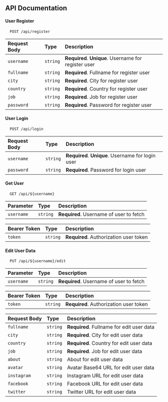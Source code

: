 
## API Documentation

#### User Register

```http
  POST /api/register
```

| Request Body | Type     | Description                                          |
| :----------- | :------- | :--------------------------------------------------- |
| `username`   | `string` | **Required**. **Unique**. Username for register user |
| `fullname`   | `string` | **Required**. Fullname for register user             |
| `city`       | `string` | **Required**. City for register user                 |
| `country`    | `string` | **Required**. Country for register user              |
| `job`        | `string` | **Required**. Job for register user                  |
| `password`   | `string` | **Required**. Password for register user             |

#### User Login

```http
  POST /api/login
```

| Request Body | Type     | Description                                       |
| :----------- | :------- | :------------------------------------------------ |
| `username`   | `string` | **Required**. **Unique**. Username for login user |
| `password`   | `string` | **Required**. Password for login user             |

#### Get User

```http
  GET /api/${username}
```

| Parameter  | Type     | Description                             |
| :--------- | :------- | :-------------------------------------- |
| `username` | `string` | **Required**. Username of user to fetch |

| Bearer Token | Type     | Description                            |
| :----------- | :------- | :------------------------------------- |
| `token`      | `string` | **Required**. Authorization user token |

#### Edit User Data

```http
  PUT /api/${username}/edit
```

| Parameter  | Type     | Description                             |
| :--------- | :------- | :-------------------------------------- |
| `username` | `string` | **Required**. Username of user to fetch |

| Bearer Token | Type     | Description                            |
| :----------- | :------- | :------------------------------------- |
| `token`      | `string` | **Required**. Authorization user token |

| Request Body | Type     | Description                              |
| :----------- | :------- | :--------------------------------------- |
| `fullname`   | `string` | **Required**. Fullname for edit user data|
| `city`       | `string` | **Required**. City for edit user data    |
| `country`    | `string` | **Required**. Country for edit user data |
| `job`        | `string` | **Required**. Job for edit user data     |
| `about`      | `string` | About for edit user data                 |
| `avatar`     | `string` | Avatar Base64 URL for edit user data     |
| `instagram`  | `string` | Instagram URL for edit user data         |
| `facebook`   | `string` | Facebook URL for edit user data          |
| `twitter`    | `string` | Twitter URL for edit user data           |
